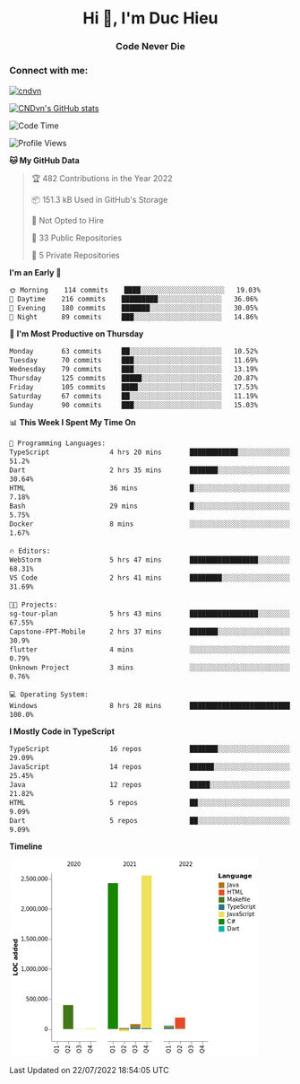 <h1 align="center">Hi 👋, I'm Duc Hieu</h1>
<h3 align="center">Code Never Die</h3>

<h3 align="left">Connect with me:</h3>
<p align="left">
<a href="https://linkedin.com/in/cndvn" target="blank"><img align="center" src="https://img.shields.io/badge/LinkedIn-0077B5?style=for-the-badge&logo=linkedin&logoColor=white" alt="cndvn"/></a>
<!--
<a href="https://fb.com/cnd.duchieu" target="blank"><img align="center" src="https://img.shields.io/badge/Facebook-1877F2?style=for-the-badge&logo=facebook&logoColor=white" alt="cnd.duchieu"/></a>
 -->
</p>

[![CNDvn's GitHub stats](https://github-readme-stats.vercel.app/api?username=cndvn)](https://github.com/anuraghazra/github-readme-stats)

<!--START_SECTION:waka-->
![Code Time](http://img.shields.io/badge/Code%20Time-0%20secs-blue)

![Profile Views](http://img.shields.io/badge/Profile%20Views-1-blue)

**🐱 My GitHub Data** 

> 🏆 482 Contributions in the Year 2022
 > 
> 📦 151.3 kB Used in GitHub's Storage 
 > 
> 🚫 Not Opted to Hire
 > 
> 📜 33 Public Repositories 
 > 
> 🔑 5 Private Repositories  
 > 
**I'm an Early 🐤** 

```text
🌞 Morning    114 commits    ████░░░░░░░░░░░░░░░░░░░░░   19.03% 
🌆 Daytime    216 commits    █████████░░░░░░░░░░░░░░░░   36.06% 
🌃 Evening    180 commits    ███████░░░░░░░░░░░░░░░░░░   30.05% 
🌙 Night      89 commits     ███░░░░░░░░░░░░░░░░░░░░░░   14.86%

```
📅 **I'm Most Productive on Thursday** 

```text
Monday       63 commits     ██░░░░░░░░░░░░░░░░░░░░░░░   10.52% 
Tuesday      70 commits     ███░░░░░░░░░░░░░░░░░░░░░░   11.69% 
Wednesday    79 commits     ███░░░░░░░░░░░░░░░░░░░░░░   13.19% 
Thursday     125 commits    █████░░░░░░░░░░░░░░░░░░░░   20.87% 
Friday       105 commits    ████░░░░░░░░░░░░░░░░░░░░░   17.53% 
Saturday     67 commits     ██░░░░░░░░░░░░░░░░░░░░░░░   11.19% 
Sunday       90 commits     ███░░░░░░░░░░░░░░░░░░░░░░   15.03%

```


📊 **This Week I Spent My Time On** 

```text
💬 Programming Languages: 
TypeScript               4 hrs 20 mins       ████████████░░░░░░░░░░░░░   51.2% 
Dart                     2 hrs 35 mins       ███████░░░░░░░░░░░░░░░░░░   30.64% 
HTML                     36 mins             █░░░░░░░░░░░░░░░░░░░░░░░░   7.18% 
Bash                     29 mins             █░░░░░░░░░░░░░░░░░░░░░░░░   5.75% 
Docker                   8 mins              ░░░░░░░░░░░░░░░░░░░░░░░░░   1.67%

🔥 Editors: 
WebStorm                 5 hrs 47 mins       █████████████████░░░░░░░░   68.31% 
VS Code                  2 hrs 41 mins       ████████░░░░░░░░░░░░░░░░░   31.69%

🐱‍💻 Projects: 
sg-tour-plan             5 hrs 43 mins       █████████████████░░░░░░░░   67.55% 
Capstone-FPT-Mobile      2 hrs 37 mins       ███████░░░░░░░░░░░░░░░░░░   30.9% 
flutter                  4 mins              ░░░░░░░░░░░░░░░░░░░░░░░░░   0.79% 
Unknown Project          3 mins              ░░░░░░░░░░░░░░░░░░░░░░░░░   0.76%

💻 Operating System: 
Windows                  8 hrs 28 mins       █████████████████████████   100.0%

```

**I Mostly Code in TypeScript** 

```text
TypeScript               16 repos            ███████░░░░░░░░░░░░░░░░░░   29.09% 
JavaScript               14 repos            ██████░░░░░░░░░░░░░░░░░░░   25.45% 
Java                     12 repos            █████░░░░░░░░░░░░░░░░░░░░   21.82% 
HTML                     5 repos             ██░░░░░░░░░░░░░░░░░░░░░░░   9.09% 
Dart                     5 repos             ██░░░░░░░░░░░░░░░░░░░░░░░   9.09%

```


**Timeline**

![Chart not found](https://raw.githubusercontent.com/CNDvn/CNDvn/main/charts/bar_graph.png) 


 Last Updated on 22/07/2022 18:54:05 UTC
<!--END_SECTION:waka-->
